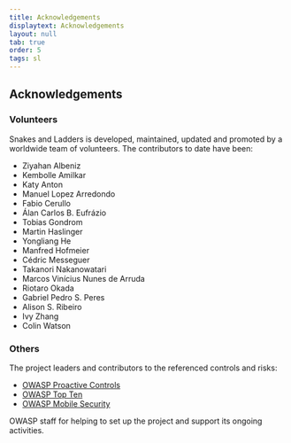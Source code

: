 ```yaml
---
title: Acknowledgements
displaytext: Acknowledgements
layout: null
tab: true
order: 5
tags: sl
---
```


## Acknowledgements

### Volunteers

Snakes and Ladders is developed, maintained, updated and promoted by a worldwide team of volunteers. The contributors to date have been:

* Ziyahan Albeniz
* Kembolle Amilkar
* Katy Anton
* Manuel Lopez Arredondo
* Fabio Cerullo
* Álan Carlos B. Eufrázio
* Tobias Gondrom
* Martin Haslinger
* Yongliang He
* Manfred Hofmeier
* Cédric Messeguer
* Takanori Nakanowatari
* Marcos Vinícius Nunes de Arruda
* Riotaro Okada
* Gabriel Pedro S. Peres
* Alison S. Ribeiro
* Ivy Zhang
* Colin Watson

### Others

The project leaders and contributors to the referenced controls and risks:
* [OWASP Proactive Controls](https://www2.owasp.org/www-project-proactive-controls)
* [OWASP Top Ten](https://www2.owasp.org/www-project-top-ten)
* [OWASP Mobile Security](https://www2.owasp.org/www-project-mobile-security)

OWASP staff for helping to set up the project and support its ongoing activities.
